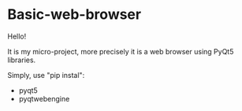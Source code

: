 # Basic-web-browser

Hello!

It is my micro-project, more precisely it is a web browser using PyQt5 libraries.

Simply, use "pip instal":

- pyqt5
- pyqtwebengine


